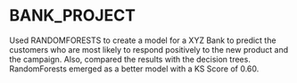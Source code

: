 # BANK_PROJECT
Used RANDOMFORESTS to create a model for a XYZ Bank to predict the customers who are most likely to respond positively to the new product and the campaign. Also, compared the results with the decision trees. RandomForests emerged as a better model with a KS Score of 0.60.
